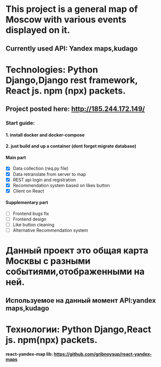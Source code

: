 # This project is a general map of Moscow with various events displayed on it.
## Currently used API: Yandex maps,kudago
# Technologies: Python Django,Django rest framework, React js. npm (npx) packets.
## Project posted here: http://185.244.172.149/
### Start guide:
#### 1. install docker and docker-compose
#### 2. just build and up a container (dont forget migrate database)
#### Main part
- [x] Data collection (req.py file)
- [x] Data retranslate from server to map
- [x] REST api login and registration
- [x] Recommendation system based on likes button
- [x] Client on React
#### Supplementary part
- [ ] Frontend bugs fix
- [ ] Frontend design
- [ ] Like button cleaning
- [ ] Alternative Recommendation system
# Данный проект это общая карта Москвы с разными событиями,отображенными на ней.
## Используемое на данный момент API:yandex maps,kudago
# Технологии: Python Django,React js. npm(npx) packets.
#### react-yandex-map lib: https://github.com/gribnoysup/react-yandex-maps
